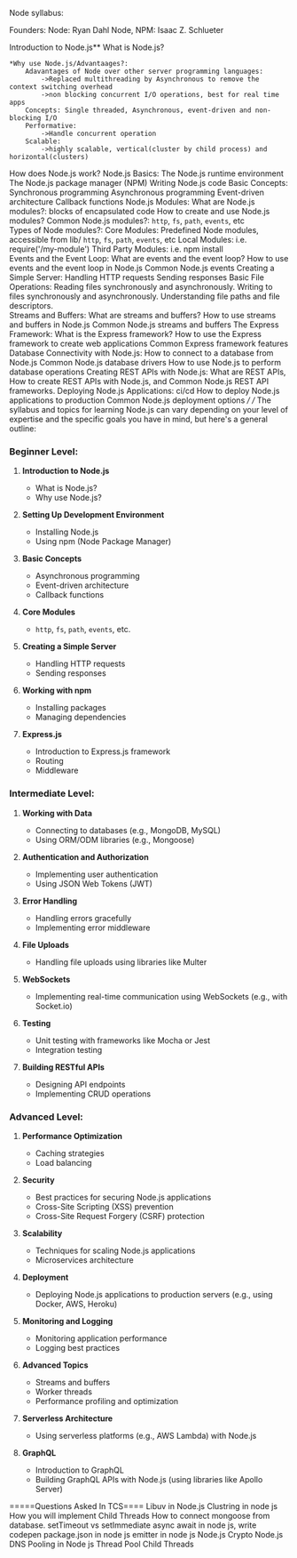 Node syllabus:

Founders: 
    Node: Ryan Dahl
    Node, NPM: Isaac Z. Schlueter

Introduction to Node.js**
    What is Node.js?
    
    *Why use Node.js/Advantaages?:
        Adavantages of Node over other server programming languages:
            ->Replaced multithreading by Asynchronous to remove the context switching overhead
            ->non blocking concurrent I/O operations, best for real time apps
        Concepts: Single threaded, Asynchronous, event-driven and non-blocking I/O
        Performative: 
            ->Handle concurrent operation 
        Scalable: 
            ->highly scalable, vertical(cluster by child process) and horizontal(clusters)
How does Node.js work?
Node.js Basics:
    The Node.js runtime environment 
    The Node.js package manager (NPM)
    Writing Node.js code
Basic Concepts:
   Synchronous programming
   Asynchronous programming
   Event-driven architecture
   Callback functions
Node.js Modules:
    What are Node.js modules?: blocks of encapsulated code 
    How to create and use Node.js modules?
    Common Node.js modules?: `http`, `fs`, `path`, `events`, etc   
    Types of Node modules?: 
        Core Modules:
            Predefined Node modules, accessible from lib/ 
            `http`, `fs`, `path`, `events`, etc
        Local Modules: i.e. require('/my-module')
        Third Party Modules: i.e. npm install <module-name>    
Events and the Event Loop:
    What are events and the event loop?
    How to use events and the event loop in Node.js
    Common Node.js events
Creating a Simple Server:
   Handling HTTP requests
   Sending responses
Basic File Operations:
    Reading files synchronously and asynchronously.
    Writing to files synchronously and asynchronously.
    Understanding file paths and file descriptors.       
Streams and Buffers:
    What are streams and buffers?
    How to use streams and buffers in Node.js
    Common Node.js streams and buffers
The Express Framework:
    What is the Express framework?
    How to use the Express framework to create web applications
    Common Express framework features
Database Connectivity with Node.js:
    How to connect to a database from Node.js
    Common Node.js database drivers
    How to use Node.js to perform database operations
Creating REST APIs with Node.js:
    What are REST APIs, How to create REST APIs with Node.js, and Common Node.js REST API frameworks.
Deploying Node.js Applications:
    ci/cd
    How to deploy Node.js applications to production
    Common Node.js deployment options
*/
/*
The syllabus and topics for learning Node.js can vary depending on your level of expertise and the specific goals you have in mind, but here's a general outline:

### Beginner Level:
1. **Introduction to Node.js**
   - What is Node.js?
   - Why use Node.js?

2. **Setting Up Development Environment**
   - Installing Node.js
   - Using npm (Node Package Manager)

3. **Basic Concepts**
   - Asynchronous programming
   - Event-driven architecture
   - Callback functions

4. **Core Modules**
   - `http`, `fs`, `path`, `events`, etc.

5. **Creating a Simple Server**
   - Handling HTTP requests
   - Sending responses

6. **Working with npm**
   - Installing packages
   - Managing dependencies

7. **Express.js**
   - Introduction to Express.js framework
   - Routing
   - Middleware

### Intermediate Level:
1. **Working with Data**
   - Connecting to databases (e.g., MongoDB, MySQL)
   - Using ORM/ODM libraries (e.g., Mongoose)

2. **Authentication and Authorization**
   - Implementing user authentication
   - Using JSON Web Tokens (JWT)

3. **Error Handling**
   - Handling errors gracefully
   - Implementing error middleware

4. **File Uploads**
   - Handling file uploads using libraries like Multer

5. **WebSockets**
   - Implementing real-time communication using WebSockets (e.g., with Socket.io)

6. **Testing**
   - Unit testing with frameworks like Mocha or Jest
   - Integration testing

7. **Building RESTful APIs**
   - Designing API endpoints
   - Implementing CRUD operations

### Advanced Level:
1. **Performance Optimization**
   - Caching strategies
   - Load balancing

2. **Security**
   - Best practices for securing Node.js applications
   - Cross-Site Scripting (XSS) prevention
   - Cross-Site Request Forgery (CSRF) protection

3. **Scalability**
   - Techniques for scaling Node.js applications
   - Microservices architecture

4. **Deployment**
   - Deploying Node.js applications to production servers (e.g., using Docker, AWS, Heroku)

5. **Monitoring and Logging**
   - Monitoring application performance
   - Logging best practices

6. **Advanced Topics**
   - Streams and buffers
   - Worker threads
   - Performance profiling and optimization

7. **Serverless Architecture**
   - Using serverless platforms (e.g., AWS Lambda) with Node.js

8. **GraphQL**
   - Introduction to GraphQL
   - Building GraphQL APIs with Node.js (using libraries like Apollo Server)


=====Questions Asked In TCS====
Libuv in Node.js
Clustring in node js
How you will implement Child Threads
How to connect mongoose from database.
setTimeout vs setImmediate
async await in node js, write codepen
package.json in node js
emitter in node js
Node.js Crypto
Node.js DNS
Pooling in Node js
Thread Pool
Child Threads
